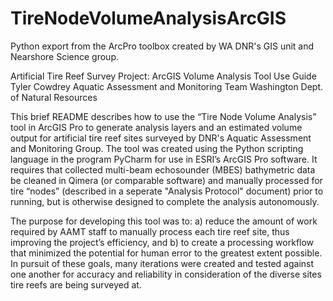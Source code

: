 # TireNodeVolumeAnalysisArcGIS
Python export from the ArcPro toolbox created by WA DNR's GIS unit and Nearshore Science group.

Artificial Tire Reef Survey Project:
ArcGIS Volume Analysis Tool Use Guide
Tyler Cowdrey
Aquatic Assessment and Monitoring Team
Washington Dept. of Natural Resources


This brief README describes how to use the “Tire Node Volume Analysis” tool in ArcGIS Pro to generate analysis layers and an estimated volume output for artificial tire reef sites surveyed by DNR's Aquatic Assessment and Monitoring Group. The tool was created using the Python scripting language in the program PyCharm for use in ESRI’s ArcGIS Pro software. It requires that collected multi-beam echosounder (MBES) bathymetric data be cleaned in Qimera (or comparable software) and manually processed for tire “nodes” (described in a seperate "Analysis Protocol" document) prior to running, but is otherwise designed to complete the analysis autonomously.

The purpose for developing this tool was to: a) reduce the amount of work required by AAMT staff to manually process each tire reef site, thus improving the project’s efficiency, and b) to create a processing workflow that minimized the potential for human error to the greatest extent possible. In pursuit of these goals, many iterations were created and tested against one another for accuracy and reliability in consideration of the diverse sites tire reefs are being surveyed at.
